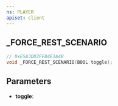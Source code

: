 ```yaml
---
ns: PLAYER
apiset: client
---
```

## _FORCE_REST_SCENARIO

```c
// 0xE5A3DD2FF84E1A4B
void _FORCE_REST_SCENARIO(BOOL toggle);
```


## Parameters
* **toggle**:
